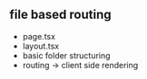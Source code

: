 ## file based routing
- page.tsx
- layout.tsx
- basic folder structuring
- routing -> client side rendering